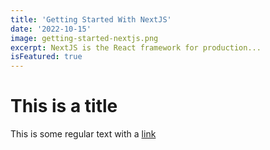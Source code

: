 ```yaml
---
title: 'Getting Started With NextJS'
date: '2022-10-15'
image: getting-started-nextjs.png
excerpt: NextJS is the React framework for production...
isFeatured: true
---
```


# This is a title

This is some regular text with a [link](https://google.com)
